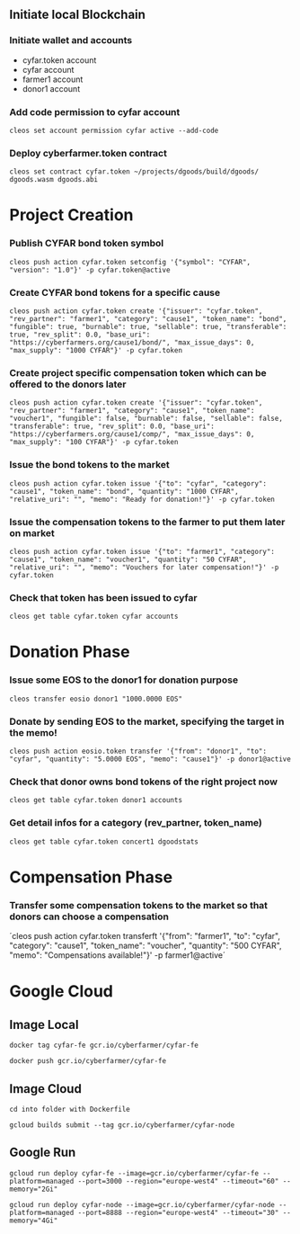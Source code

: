 ## Initiate local Blockchain

### Initiate wallet and accounts
* cyfar.token account
* cyfar account
* farmer1 account
* donor1 account

### Add code permission to cyfar account
`cleos set account permission cyfar active --add-code`

### Deploy cyberfarmer.token contract

`cleos set contract cyfar.token ~/projects/dgoods/build/dgoods/ dgoods.wasm dgoods.abi`

# Project Creation
### Publish CYFAR bond token symbol

`cleos push action cyfar.token setconfig '{"symbol": "CYFAR", "version": "1.0"}' -p cyfar.token@active`

### Create CYFAR bond tokens for a specific cause
`cleos push action cyfar.token create '{"issuer": "cyfar.token", 
                                       "rev_partner": "farmer1",
                                       "category": "cause1",
                                       "token_name": "bond",
                                       "fungible": true,
                                       "burnable": true,
                                       "sellable": true,
                                       "transferable": true,
                                       "rev_split": 0.0,
                                       "base_uri": "https://cyberfarmers.org/cause1/bond/",
                                       "max_issue_days": 0,
                                       "max_supply": "1000 CYFAR"}' -p cyfar.token`

### Create project specific compensation token which can be offered to the donors later
`cleos push action cyfar.token create '{"issuer": "cyfar.token", 
                                       "rev_partner": "farmer1",
                                       "category": "cause1",
                                       "token_name": "voucher1",
                                       "fungible": false,
                                       "burnable": false,
                                       "sellable": false,
                                       "transferable": true,
                                       "rev_split": 0.0,
                                       "base_uri": "https://cyberfarmers.org/cause1/comp/",
                                       "max_issue_days": 0,
                                       "max_supply": "100 CYFAR"}' -p cyfar.token`
                    
### Issue the bond tokens to the market
`cleos push action cyfar.token issue '{"to": "cyfar",
                                      "category": "cause1",
                                      "token_name": "bond",
                                      "quantity": "1000 CYFAR",
                                      "relative_uri": "",
                                      "memo": "Ready for donation!"}' -p cyfar.token`

### Issue the compensation tokens to the farmer to put them later on market
`cleos push action cyfar.token issue '{"to": "farmer1",
                                      "category": "cause1",
                                      "token_name": "voucher1",
                                      "quantity": "50 CYFAR",
                                      "relative_uri": "",
                                      "memo": "Vouchers for later compensation!"}' -p cyfar.token`

### Check that token has been issued to cyfar
`cleos get table cyfar.token cyfar accounts`

# Donation Phase                                            

### Issue some EOS to the donor1 for donation purpose
`cleos transfer eosio donor1 "1000.0000 EOS"`

### Donate by sending EOS to the market, specifying the target in the memo!
`cleos push action eosio.token transfer '{"from": "donor1",
                                            "to": "cyfar",
                                            "quantity": "5.0000 EOS",
                                            "memo": "cause1"}' -p donor1@active`


### Check that donor owns bond tokens of the right project now
`cleos get table cyfar.token donor1 accounts`

### Get detail infos for a category (rev_partner, token_name)
`cleos get table cyfar.token concert1 dgoodstats`

# Compensation Phase

### Transfer some compensation tokens to the market so that donors can choose a compensation
´cleos push action cyfar.token transferft '{"from": "farmer1",
                                            "to": "cyfar",
                                            "category": "cause1",
                                            "token_name": "voucher",
                                            "quantity": "500 CYFAR",
                                            "memo": "Compensations available!"}' -p farmer1@active´


# Google Cloud

## Image Local

`docker tag cyfar-fe gcr.io/cyberfarmer/cyfar-fe`

`docker push gcr.io/cyberfarmer/cyfar-fe`

## Image Cloud
`cd into folder with Dockerfile`

`gcloud builds submit --tag gcr.io/cyberfarmer/cyfar-node`

## Google Run


`gcloud run deploy cyfar-fe --image=gcr.io/cyberfarmer/cyfar-fe --platform=managed --port=3000 --region="europe-west4" --timeout="60" --memory="2Gi"`

`gcloud run deploy cyfar-node --image=gcr.io/cyberfarmer/cyfar-node --platform=managed --port=8888 --region="europe-west4" --timeout="30" --memory="4Gi"`
